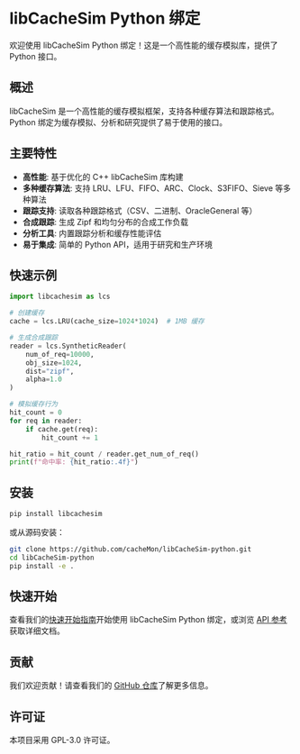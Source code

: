 # libCacheSim Python 绑定

欢迎使用 libCacheSim Python 绑定！这是一个高性能的缓存模拟库，提供了 Python 接口。

## 概述

libCacheSim 是一个高性能的缓存模拟框架，支持各种缓存算法和跟踪格式。Python 绑定为缓存模拟、分析和研究提供了易于使用的接口。

## 主要特性

- **高性能**: 基于优化的 C++ libCacheSim 库构建
- **多种缓存算法**: 支持 LRU、LFU、FIFO、ARC、Clock、S3FIFO、Sieve 等多种算法
- **跟踪支持**: 读取各种跟踪格式（CSV、二进制、OracleGeneral 等）
- **合成跟踪**: 生成 Zipf 和均匀分布的合成工作负载
- **分析工具**: 内置跟踪分析和缓存性能评估
- **易于集成**: 简单的 Python API，适用于研究和生产环境

## 快速示例

```python
import libcachesim as lcs

# 创建缓存
cache = lcs.LRU(cache_size=1024*1024)  # 1MB 缓存

# 生成合成跟踪
reader = lcs.SyntheticReader(
    num_of_req=10000,
    obj_size=1024,
    dist="zipf",
    alpha=1.0
)

# 模拟缓存行为
hit_count = 0
for req in reader:
    if cache.get(req):
        hit_count += 1

hit_ratio = hit_count / reader.get_num_of_req()
print(f"命中率: {hit_ratio:.4f}")
```

## 安装

```bash
pip install libcachesim
```

或从源码安装：

```bash
git clone https://github.com/cacheMon/libCacheSim-python.git
cd libCacheSim-python
pip install -e .
```

## 快速开始

查看我们的[快速开始指南](quickstart.md)开始使用 libCacheSim Python 绑定，或浏览 [API 参考](api.md)获取详细文档。

## 贡献

我们欢迎贡献！请查看我们的 [GitHub 仓库](https://github.com/cacheMon/libCacheSim-python)了解更多信息。

## 许可证

本项目采用 GPL-3.0 许可证。
